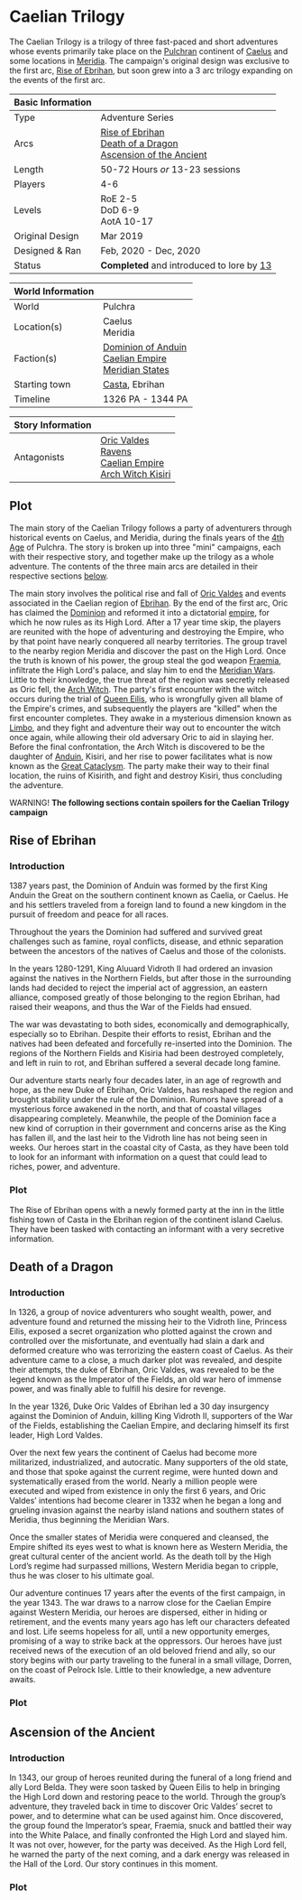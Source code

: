 # Caelian Trilogy

The Caelian Trilogy is a trilogy of three fast-paced and short adventures whose events primarily take place on the [Pulchran](../Locations/Planes/pulchra.md) continent of [Caelus](../Locations/Land/caelus.md) and some locations in [Meridia](../Locations/Land/meridia.md). The campaign's original design was exclusive to the first arc, [Rise of Ebrihan](#rise-of-ebrihan), but soon grew into a 3 arc trilogy expanding on the events of the first arc.

| Basic Information | |
| - | - |
| Type | Adventure Series |
| Arcs | [Rise of Ebrihan](#rise-of-ebrihan)<br>[Death of a Dragon](#death-of-a-dragon)<br>[Ascension of the Ancient](#ascension-of-the-ancient) |
| Length | 50-72 Hours *or* 13-23 sessions |
| Players | 4-6 |
| Levels | RoE 2-5<br>DoD 6-9<br>AotA 10-17 |
| Original Design | Mar 2019 |
| Designed & Ran | Feb, 2020 - Dec, 2020 |
| Status | **Completed** and introduced to lore by [13](../Characters/13/13.md)

| World Information | |
| - | - |
| World | Pulchra |
| Location(s) | Caelus<br>Meridia |
| Faction(s) | [Dominion of Anduin](../Factions/Nations/dominion_of_anduin.md)<br>[Caelian Empire](../Factions/Nations/caelian_empire.md)<br>[Meridian States](../Factions/Nations/meridian_states.md) |
| Starting town | [Casta](../Locations/Towns/casta.md), Ebrihan |
| Timeline | 1326 PA - 1344 PA |

| Story Information | |
| - | - |
| Antagonists | [Oric Valdes](../Characters/oric_valdes.md)<br>[Ravens](..//Factions/Organizations/ravens.md)<br>[Caelian Empire](../Factions/Nations/caelian_empire.md)<br>[Arch Witch Kisiri](../Characters/kisiri.md) |

## Plot

The main story of the Caelian Trilogy follows a party of adventurers through historical events on Caelus, and Meridia, during the finals years of the [4th Age](../Events/timeline.md#4th---age-of-the-ancients) of Pulchra. The story is broken up into three "mini" campaigns, each with their respective story, and together make up the trilogy as a whole adventure. The contents of the three main arcs are detailed in their respective sections [below](#rise-of-ebrihan).

The main story involves the political rise and fall of [Oric Valdes](../Characters/oric_valdes.md) and events associated in the Caelian region of [Ebrihan](../Locations/Land/caelus.md#ebrihan). By the end of the first arc, Oric has claimed the [Dominion](../Factions/Nations/dominion_of_anduin.md) and reformed it into a dictatorial [empire](../Factions/Nations/caelian_empire.md), for which he now rules as its High Lord. After a 17 year time skip, the players are reunited with the hope of adventuring and destroying the Empire, who by that point have nearly conquered all nearby territories. The group travel to the nearby region Meridia and discover the past on the High Lord. Once the truth is known of his power, the group steal the god weapon [Fraemia](../Objects/fraemia.md), infiltrate the High Lord's palace, and slay him to end the [Meridian Wars](../Events/meridian_wars.md). Little to their knowledge, the true threat of the region was secretly released as Oric fell, the [Arch Witch](../Characters/kisiri.md). The party's first encounter with the witch occurs during the trial of [Queen Eilis](../Characters/eilis_vidroth.md), who is wrongfully given all blame of the Empire's crimes, and subsequently the players are "killed" when the first encounter completes. They awake in a mysterious dimension known as [Limbo](../Locations/Planes/limbo.md), and they fight and adventure their way out to encounter the witch once again, while allowing their old adversary Oric to aid in slaying her. Before the final confrontation, the Arch Witch is discovered to be the daughter of [Anduin](../Characters/anduin_the_great.md), Kisiri, and her rise to power facilitates what is now known as the [Great Cataclysm](../Events/great_cataclysm.md). The party make their way to their final location, the ruins of Kisirith, and fight and destroy Kisiri, thus concluding the adventure.

WARNING! **The following sections contain spoilers for the Caelian Trilogy campaign**

## Rise of Ebrihan

### Introduction

1387 years past, the Dominion of Anduin was formed by the first King Anduin the Great on the southern continent known as Caelia, or Caelus. He and his settlers traveled from a foreign land to found a new kingdom in the pursuit of freedom and peace for all races.

Throughout the years the Dominion had suffered and survived great challenges such as famine, royal conflicts, disease, and ethnic separation between the ancestors of the natives of Caelus and those of the colonists.

In the years 1280-1291, King Aluuard Vidroth II had ordered an invasion against the natives in the Northern Fields, but after those in the surrounding lands had decided to reject the imperial act of aggression, an eastern alliance, composed greatly of those belonging to the region Ebrihan, had raised their weapons, and thus the War of the Fields had ensued.

The war was devastating to both sides, economically and demographically, especially so to Ebrihan. Despite their efforts to resist, Ebrihan and the natives had been defeated and forcefully re-inserted into the Dominion. The regions of the Northern Fields and Kisiria had been destroyed completely, and left in ruin to rot, and Ebrihan suffered a several decade long famine.

Our adventure starts nearly four decades later, in an age of regrowth and hope, as the new Duke of Ebrihan, Oric Valdes, has reshaped the region and brought stability under the rule of the Dominion. Rumors have spread of a mysterious force awakened in the north, and that of coastal villages disappearing completely. Meanwhile, the people of the Dominion face a new kind of corruption in their government and concerns arise as the King has fallen ill, and the last heir to the Vidroth line has not being seen in weeks. Our heroes start in the coastal city of Casta, as they have been told to look for an informant with information on a quest that could lead to riches, power, and adventure.

### Plot

The Rise of Ebrihan opens with a newly formed party at the inn in the little fishing town of Casta in the Ebrihan region of the continent island Caelus. They have been tasked with contacting an informant with a very secretive information.

## Death of a Dragon

### Introduction

In 1326, a group of novice adventurers who sought wealth, power, and adventure found and returned the missing heir to the Vidroth line, Princess Eilis, exposed a secret organization who plotted against the crown and controlled over the misfortunate, and eventually had slain a dark and deformed creature who was terrorizing the eastern coast of Caelus. As their adventure came to a close, a much darker plot was revealed, and despite their attempts, the duke of Ebrihan, Oric Valdes, was revealed to be the legend known as the Imperator of the Fields, an old war hero of immense power, and was finally able to fulfill his desire for revenge.

In the year 1326, Duke Oric Valdes of Ebrihan led a 30 day insurgency against the Dominion of Anduin, killing King Vidroth II, supporters of the War of the Fields, establishing the Caelian Empire, and declaring himself its first leader, High Lord Valdes.

Over the next few years the continent of Caelus had become more militarized, industrialized, and autocratic. Many supporters of the old state, and those that spoke against the current regime, were hunted down and systematically erased from the world. Nearly a million people were executed and wiped from existence in only the first 6 years, and Oric Valdes’ intentions had become clearer in 1332 when he began a long and grueling invasion against the nearby island nations and southern states of Meridia, thus beginning the Meridian Wars.

Once the smaller states of Meridia were conquered and cleansed, the Empire shifted its eyes west to what is known here as Western Meridia, the great cultural center of the ancient world. As the death toll by the High Lord’s regime had surpassed millions, Western Meridia began to cripple, thus he was closer to his ultimate goal.

Our adventure continues 17 years after the events of the first campaign, in the year 1343. The war draws to a narrow close for the Caelian Empire against Western Meridia, our heroes are dispersed, either in hiding or retirement, and the events many years ago has left our characters defeated and lost. Life seems hopeless for all, until a new opportunity emerges, promising of a way to strike back at the oppressors. Our heroes have just received news of the execution of an old beloved friend and ally, so our story begins with our party traveling to the funeral in a small village, Dorren, on the coast of Pelrock Isle. Little to their knowledge, a new adventure awaits.

### Plot

## Ascension of the Ancient

### Introduction

In 1343, our group of heroes reunited during the funeral of a long friend and ally Lord Belda. They were soon tasked by Queen Eilis to help in bringing the High Lord down and restoring peace to the world. Through the group’s adventure, they traveled back in time to discover Oric Valdes’ secret to power, and to determine what can be used against him. Once discovered, the group found the Imperator’s spear, Fraemia, snuck and battled their way into the White Palace, and finally confronted the High Lord and slayed him. It was not over, however, for the party was deceived. As the High Lord fell, he warned the party of the next coming, and a dark energy was released in the Hall of the Lord. Our story continues in this moment.

### Plot

